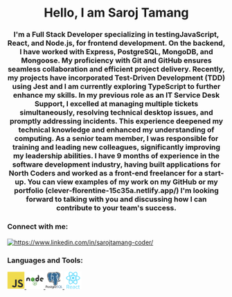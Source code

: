 <h1 align="center">Hello, I am Saroj Tamang</h1>
<h3 align="center">I'm a Full Stack Developer specializing in <b>testing</b>JavaScript, React, and Node.js, for frontend development. On the backend, I have worked with Express, PostgreSQL, MongoDB, and Mongoose. My proficiency with Git and GitHub ensures seamless collaboration and efficient project delivery. Recently, my projects have incorporated Test-Driven Development (TDD) using Jest and I am currently exploring TypeScript to further enhance my skills. In my previous role as an IT Service Desk Support, I excelled at managing multiple tickets simultaneously, resolving technical desktop issues, and promptly addressing incidents. This experience deepened my technical knowledge and enhanced my understanding of computing. As a senior team member, I was responsible for training and leading new colleagues, significantly improving my leadership abilities. I have 9 months of experience in the software development industry, having built applications for North Coders and worked as a front-end freelancer for a start-up. You can view examples of my work on my GitHub or my portfolio (clever-florentine-15c35a.netlify.app/) I'm looking forward to talking with you and discussing how I can contribute to your team's success.</h3>

<h3 align="left">Connect with me:</h3>
<p align="left">
<a href="https://www.linkedin.com/in/sarojtamang-coder/" target="blank"><img align="center" src="https://raw.githubusercontent.com/rahuldkjain/github-profile-readme-generator/master/src/images/icons/Social/linked-in-alt.svg" alt="https://www.linkedin.com/in/sarojtamang-coder/" height="30" width="40" /></a>
</p>

<h3 align="left">Languages and Tools:</h3>
<p align="left"> <a href="https://developer.mozilla.org/en-US/docs/Web/JavaScript" target="_blank" rel="noreferrer"> <img src="https://raw.githubusercontent.com/devicons/devicon/master/icons/javascript/javascript-original.svg" alt="javascript" width="40" height="40"/> </a> <a href="https://nodejs.org" target="_blank" rel="noreferrer"> <img src="https://raw.githubusercontent.com/devicons/devicon/master/icons/nodejs/nodejs-original-wordmark.svg" alt="nodejs" width="40" height="40"/> </a> <a href="https://www.postgresql.org" target="_blank" rel="noreferrer"> <img src="https://raw.githubusercontent.com/devicons/devicon/master/icons/postgresql/postgresql-original-wordmark.svg" alt="postgresql" width="40" height="40"/> </a> <a href="https://reactjs.org/" target="_blank" rel="noreferrer"> <img src="https://raw.githubusercontent.com/devicons/devicon/master/icons/react/react-original-wordmark.svg" alt="react" width="40" height="40"/> </a> </p>
